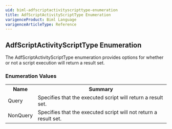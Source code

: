 ```yaml
---
uid: biml-adfscriptactivityscripttype-enumeration
title: AdfScriptActivityScriptType Enumeration
varigenceProduct: Biml Language
varigenceArticleType: Reference
---
```


## AdfScriptActivityScriptType Enumeration<div class="LanguageSummary"><div class ="SummaryItem">The AdfScriptActivityScriptType enumeration provides options for whether or not a script execution will return a result set.</div></div><div class="EnumValueGroup">### Enumeration Values<table id="EnumValue" class="MemberList"><tbody><tr><th class="MemberNameColumnHeader">Name</th><th class="MemberSummaryColumnHeader">Summary</th></tr><tr class="cd0"><td class="MemberName">Query</td><td class="MemberSummary"><div class ="SummaryItem">Specifies that the executed script will return a result set.</div></td></tr><tr class="cd1"><td class="MemberName">NonQuery</td><td class="MemberSummary"><div class ="SummaryItem">Specifies that the executed script will not return a result set.</div></td></tr></tbody></table></div>
